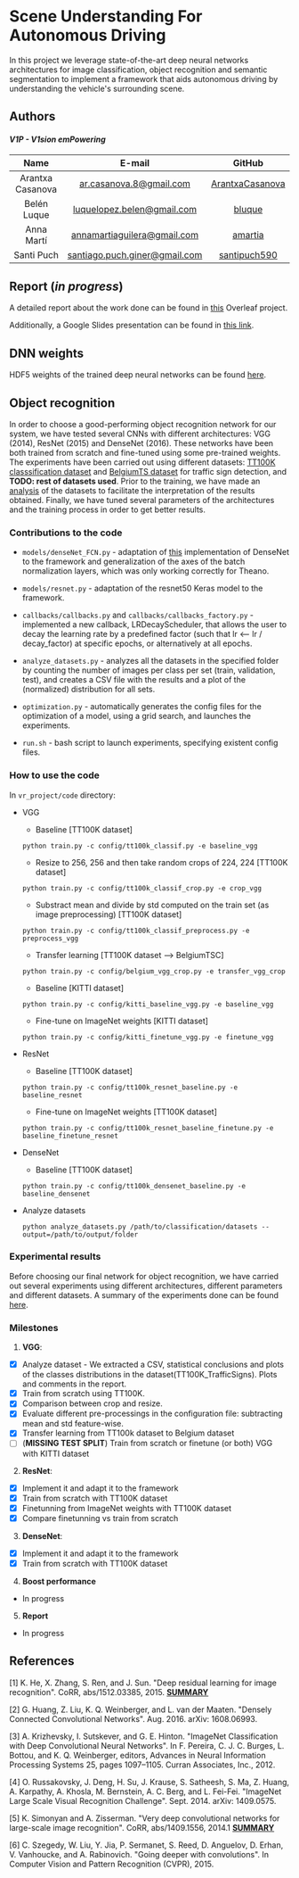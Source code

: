 # Scene Understanding For Autonomous Driving

In this project we leverage state-of-the-art deep neural networks architectures for image classification,
object recognition and semantic segmentation to implement a framework that aids autonomous
driving by understanding the vehicle's surrounding scene.

## Authors

#### _V1P - V1sion emPowering_  

| Name | E-mail | GitHub |
| :---: | :---: | :---: |
| Arantxa Casanova | ar.casanova.8@gmail.com | [ArantxaCasanova](https://github.com/ArantxaCasanova) |
| Belén Luque | luquelopez.belen@gmail.com | [bluque](https://github.com/bluque) |
| Anna Martí | annamartiaguilera@gmail.com | [amartia](https://github.com/amartia) |
| Santi Puch | santiago.puch.giner@gmail.com | [santipuch590](https://github.com/santipuch590) |


## Report (_in progress_)

A detailed report about the work done can be found in [this](https://www.overleaf.com/read/nfmcpnydkwhb) Overleaf project. 

Additionally, a Google Slides presentation can be found in [this link](https://drive.google.com/open?id=1HpHPrQAMaI4yfxdcumAXnMNNF04tiprdRPl3zCxhUb8).


## DNN weights
HDF5 weights of the trained deep neural networks can be found 
[here](https://drive.google.com/open?id=0ByrI9_WaU23FdHoxX1h4X2ZXYUU).


## Object recognition

In order to choose a good-performing object recognition network for our system, we have tested several CNNs with different architectures: VGG (2014), ResNet (2015) and DenseNet (2016). These networks have been both trained from scratch and fine-tuned using some pre-trained weights. The experiments have been carried out using different datasets: [TT100K classsification dataset](http://cg.cs.tsinghua.edu.cn/traffic-sign/) and [BelgiumTS dataset](http://btsd.ethz.ch/shareddata/) for traffic sign detection, and **TODO: rest of datasets used**. Prior to the training, we have made an [analysis](https://drive.google.com/open?id=1X12gU2ey36rb43kPksHG0TC4MICftWRa7zByaTK6Egg) of the datasets to facilitate the interpretation of the results obtained. Finally, we have tuned several parameters of the architectures and the training process in order to get better results. 

### Contributions to the code

  - `models/denseNet_FCN.py` - adaptation of [this](https://github.com/tdeboissiere/DeepLearningImplementations/tree/master/DenseNet)     implementation of DenseNet to the framework and generalization of the axes of the batch normalization layers, which was only working correctly for Theano.
  
  - `models/resnet.py` - adaptation of the resnet50 Keras model to the framework.
  
  - `callbacks/callbacks.py` and `callbacks/callbacks_factory.py` - implemented a new callback, LRDecayScheduler, that allows the user to decay the learning rate by a predefined factor (such that lr <-- lr / decay_factor) at specific epochs, or alternatively at all epochs.
  
  - `analyze_datasets.py` - analyzes all the datasets in the specified folder by counting the number of images per class per set (train, validation, test), and creates a CSV file with the results and a plot of the (normalized) distribution for all sets.
  
  - `optimization.py` - automatically generates the config files for the optimization of a model, using a grid search, and launches the experiments.
  
  - `run.sh` - bash script to launch experiments, specifying existent config files.
  
### How to use the code
  
In `vr_project/code` directory:

  - VGG 
 
    - Baseline [TT100K dataset]
    
    ```
    python train.py -c config/tt100k_classif.py -e baseline_vgg
    ```

    - Resize to 256, 256 and then take random crops of 224, 224 [TT100K dataset]
 
    ```
    python train.py -c config/tt100k_classif_crop.py -e crop_vgg
    ``` 

    - Substract mean and divide by std computed on the train set (as image preprocessing) [TT100K dataset]
 
    ```
    python train.py -c config/tt100k_classif_preprocess.py -e preprocess_vgg
    ```
    
    - Transfer learning [TT100K dataset --> BelgiumTSC]
    
    ```
    python train.py -c config/belgium_vgg_crop.py -e transfer_vgg_crop
    ```
    
    - Baseline [KITTI dataset]
    
    ```
    python train.py -c config/kitti_baseline_vgg.py -e baseline_vgg
    ```

    - Fine-tune on ImageNet weights [KITTI dataset]
    
    ```
    python train.py -c config/kitti_finetune_vgg.py -e finetune_vgg
    ```
  
  - ResNet

    - Baseline [TT100K dataset]
    
    ```
    python train.py -c config/tt100k_resnet_baseline.py -e baseline_resnet
    ```  

    - Fine-tune on ImageNet weights [TT100K dataset]
 
    ```
    python train.py -c config/tt100k_resnet_baseline_finetune.py -e baseline_finetune_resnet
    ```  

- DenseNet 

    - Baseline [TT100K dataset]
    
    ```
    python train.py -c config/tt100k_densenet_baseline.py -e baseline_densenet
    ```
    
- Analyze datasets
    
    ```
    python analyze_datasets.py /path/to/classification/datasets --output=/path/to/output/folder
    ```
    
### Experimental results

Before choosing our final network for object recognition, we have carried out several experiments using different architectures, different parameters and different datasets. A summary of the experiments done can be found [here](https://docs.google.com/presentation/d/1CoZ54Plh_OXtutMvwdqmTDQqI6u52EK-r81eFH1JN7M/edit?usp=sharing).


### Milestones

1. **VGG**:
  - [x] Analyze dataset - We extracted a CSV, statistical conclusions and plots of the classes distributions in the dataset(TT100K_TrafficSigns). Plots and comments in the report.
  - [x] Train from scratch using TT100K.
  - [x] Comparison between crop and resize.
  - [x] Evaluate different pre-processings in the configuration file: subtracting mean and std feature-wise.
  - [x] Transfer learning from TT100k dataset to Belgium dataset
  - [ ] \(**MISSING TEST SPLIT**) Train from scratch or finetune (or both) VGG with KITTI dataset
2. **ResNet**:
  - [x] Implement it and adapt it to the framework
  - [x] Train from scratch with TT100K dataset
  - [x] Finetunning from ImageNet weights with TT100K dataset
  - [x] Compare finetunning vs train from scratch 
3. **DenseNet**:
  - [x] Implement it and adapt it to the framework
  - [x] Train from scratch with TT100K dataset     
4. **Boost performance** 
  - In progress     
5. **Report** 
  - In progress 
     
   

## References

[1] K. He, X. Zhang, S. Ren, and J. Sun. "Deep residual learning for image recognition". CoRR, abs/1512.03385, 2015. **[SUMMARY](https://drive.google.com/open?id=0ByrI9_WaU23FQ042WDB1TTJvc1U)**

[2] G. Huang, Z. Liu, K. Q. Weinberger, and L. van der Maaten. "Densely Connected Convolutional Networks". Aug. 2016.
arXiv: 1608.06993.

[3] A. Krizhevsky, I. Sutskever, and G. E. Hinton. "ImageNet Classification with Deep Convolutional Neural Networks". In F. Pereira, C. J. C. Burges, L. Bottou, and K. Q. Weinberger,
editors, Advances in Neural Information Processing Systems
25, pages 1097–1105. Curran Associates, Inc., 2012.

[4] O. Russakovsky, J. Deng, H. Su, J. Krause, S. Satheesh, S. Ma, Z. Huang, A. Karpathy, A. Khosla, M. Bernstein, A. C. Berg, and L. Fei-Fei. "ImageNet Large Scale Visual Recognition Challenge". Sept. 2014. arXiv: 1409.0575.

[5] K. Simonyan and A. Zisserman. "Very deep convolutional networks for large-scale image recognition". CoRR, abs/1409.1556, 2014.1 **[SUMMARY](https://drive.google.com/open?id=0B8Ql6cxgb4lXc0FWWHAyVWVoYU0)**

[6] C. Szegedy, W. Liu, Y. Jia, P. Sermanet, S. Reed, D. Anguelov, D. Erhan, V. Vanhoucke, and A. Rabinovich. "Going deeper with convolutions". In Computer Vision and Pattern Recognition (CVPR), 2015.

